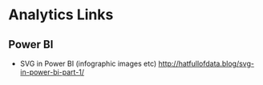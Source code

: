# Analytics Links

## Power BI
- SVG in Power BI (infographic images etc) http://hatfullofdata.blog/svg-in-power-bi-part-1/
